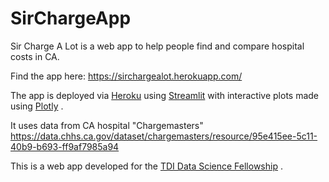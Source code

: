 # SirChargeApp

Sir Charge A Lot is a web app to help people find and compare hospital costs in CA.

Find the app here: https://sirchargealot.herokuapp.com/

The app is deployed via [Heroku](https://www.heroku.com/) using [Streamlit](https://streamlit.io/) with interactive plots made using [Plotly](https://plotly.com/) .

It uses data from CA hospital "Chargemasters" https://data.chhs.ca.gov/dataset/chargemasters/resource/95e415ee-5c11-40b9-b693-ff9af7985a94

This is a web app developed for the [TDI Data Science Fellowship](https://www.thedataincubator.com/programs/data-science-fellowship/) .
